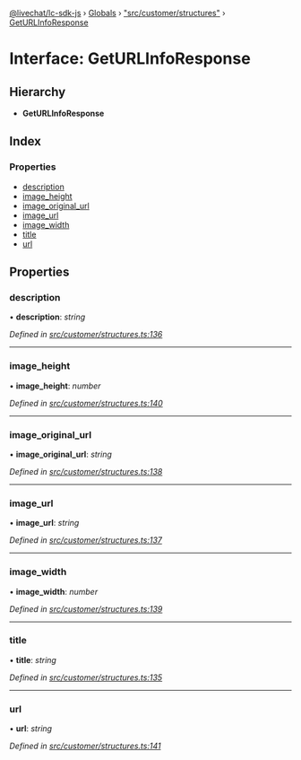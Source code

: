 [@livechat/lc-sdk-js](../README.md) › [Globals](../globals.md) › ["src/customer/structures"](../modules/_src_customer_structures_.md) › [GetURLInfoResponse](_src_customer_structures_.geturlinforesponse.md)

# Interface: GetURLInfoResponse

## Hierarchy

* **GetURLInfoResponse**

## Index

### Properties

* [description](_src_customer_structures_.geturlinforesponse.md#description)
* [image_height](_src_customer_structures_.geturlinforesponse.md#image_height)
* [image_original_url](_src_customer_structures_.geturlinforesponse.md#image_original_url)
* [image_url](_src_customer_structures_.geturlinforesponse.md#image_url)
* [image_width](_src_customer_structures_.geturlinforesponse.md#image_width)
* [title](_src_customer_structures_.geturlinforesponse.md#title)
* [url](_src_customer_structures_.geturlinforesponse.md#url)

## Properties

###  description

• **description**: *string*

*Defined in [src/customer/structures.ts:136](https://github.com/livechat/lc-sdk-js/blob/228cb10/src/customer/structures.ts#L136)*

___

###  image_height

• **image_height**: *number*

*Defined in [src/customer/structures.ts:140](https://github.com/livechat/lc-sdk-js/blob/228cb10/src/customer/structures.ts#L140)*

___

###  image_original_url

• **image_original_url**: *string*

*Defined in [src/customer/structures.ts:138](https://github.com/livechat/lc-sdk-js/blob/228cb10/src/customer/structures.ts#L138)*

___

###  image_url

• **image_url**: *string*

*Defined in [src/customer/structures.ts:137](https://github.com/livechat/lc-sdk-js/blob/228cb10/src/customer/structures.ts#L137)*

___

###  image_width

• **image_width**: *number*

*Defined in [src/customer/structures.ts:139](https://github.com/livechat/lc-sdk-js/blob/228cb10/src/customer/structures.ts#L139)*

___

###  title

• **title**: *string*

*Defined in [src/customer/structures.ts:135](https://github.com/livechat/lc-sdk-js/blob/228cb10/src/customer/structures.ts#L135)*

___

###  url

• **url**: *string*

*Defined in [src/customer/structures.ts:141](https://github.com/livechat/lc-sdk-js/blob/228cb10/src/customer/structures.ts#L141)*
